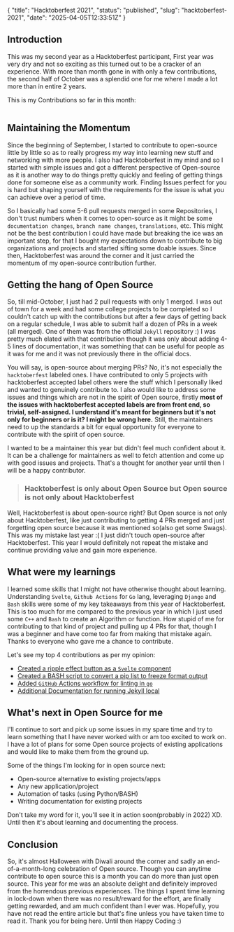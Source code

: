 {
  "title": "Hacktoberfest 2021",
  "status": "published",
  "slug": "hacktoberfest-2021",
  "date": "2025-04-05T12:33:51Z"
}

<h2>Introduction</h2>
<p>This was my second year as a Hacktoberfest participant, First year was very dry and not so exciting as this turned out to be a cracker of an experience. With more than month gone in with only a few contributions, the second half of October was a splendid one for me where I made a lot more than in entire 2 years.</p>
<p>This is my Contributions so far in this month:</p>
<p><img src="https://pbs.twimg.com/media/FCXfmqEVIAMmwug?format=jpg&amp;name=large" alt=""></p>
<h2>Maintaining the Momentum</h2>
<p>Since the beginning of September, I started to contribute to open-source little by little so as to really progress my way into learning new stuff and networking with more people. I also had Hacktoberfest in my mind and so I started with simple issues and got a different perspective of Open-source as it is another way to do things pretty quickly and feeling of getting things done for someone else as a community work. Finding Issues perfect for you is hard but shaping yourself with the requirements for the issue is what you can achieve over a period of time.</p>
<p>So I basically had some 5-6 pull requests merged in some Repositories, I don't trust numbers when it comes to open-source as it might be some <code>documentation changes</code>, <code>branch name changes</code>, <code>translations</code>, etc. This might not be the best contribution I could have made but breaking the ice was an important step, for that I bought my expectations down to contribute to big organizations and projects and started sifting some doable issues. Since then, Hacktoberfest was around the corner and it just carried the momentum of my open-source contribution further.</p>
<h2>Getting the hang of Open Source</h2>
<p>So, till mid-October, I just had 2 pull requests with only 1 merged. I was out of town for a week and had some college projects to be completed so I couldn't catch up with the contributions but after a few days of getting back on a regular schedule, I was able to submit half a dozen of PRs in a week (all merged). One of them was from the official <code>Jekyll</code> repository :) I was pretty much elated with that contribution though it was only about adding 4-5 lines of documentation, it was something that can be useful for people as it was for me and it was not previously there in the official docs.</p>
<p>You will say, is open-source about merging PRs? No, it's not especially the <code>hacktoberfest</code> labeled ones. I have contributed to only 5 projects with hacktoberfest accepted label others were the stuff which I personally liked and wanted to genuinely contribute to. I also would like to address some issues and things which are not in the spirit of Open source, firstly <strong>most of the issues with hacktoberfest accepted labels are from front end, so trivial, self-assigned. I understand it's meant for beginners but it's not only for beginners or is it? I might be wrong here.</strong> Still, the maintainers need to up the standards a bit for equal opportunity for everyone to contribute with the spirit of open source.</p>
<p>I wanted to be a maintainer this year but didn't feel much confident about it. It can be a challenge for maintainers as well to fetch attention and come up with good issues and projects. That's a thought for another year until then I will be a happy contributor.</p>
<blockquote>
<h3>Hacktoberfest is only about Open Source but Open source is not only about Hacktoberfest</h3>
</blockquote>
<p>Well, Hacktoberfest is about open-source right? But Open source is not only about Hacktoberfest, like just contributing to getting 4 PRs merged and just forgetting open source because it was mentioned so(also get some Swags). This was my mistake last year :( I just didn't touch open-source after Hacktoberfest. This year I would definitely not repeat the mistake and continue providing value and gain more experience.</p>
<h2>What were my learnings</h2>
<p>I learned some skills that I might not have otherwise thought about learning. Understanding <code>Svelte</code>, <code>Github Actions</code> for <code>Go</code> lang, leveraging <code>Django</code> and <code>Bash</code> skills were some of my key takeaways from this year of Hacktoberfest. This is too much for me compared to the previous year in which I just used some <code>C++</code> and <code>Bash</code> to create an Algorithm or function. How stupid of me for contributing to that kind of project and pulling up 4 PRs for that, though I was a beginner and have come too far from making that mistake again. Thanks to everyone who gave me a chance to contribute.</p>
<p>Let's see my top 4 contributions as per my opinion:</p>
<ul>
<li><a href="https://github.com/Ananto30/golpo-svelte/pull/14">Created a ripple effect button as a <code>Svelte</code> component</a></li>
<li><a href="https://github.com/soumya997/Listreqs/pull/2">Created a BASH script to convert a pip list to freeze format output</a></li>
<li><a href="https://github.com/julien-bouquet/geo-api/pull/18">Added <code>GitHub</code> Actions workflow for linting in <code>go</code></a></li>
<li><a href="https://github.com/jekyll/jekyll/pull/8852">Additional Documentation for running Jekyll local</a></li>
</ul>
<h2>What's next in Open Source for me</h2>
<p>I'll continue to sort and pick up some issues in my spare time and try to learn something that I have never worked with or am too excited to work on. I have a lot of plans for some Open source projects of existing applications and would like to make them from the ground up.</p>
<p>Some of the things I'm looking for in open source next:</p>
<ul>
<li>Open-source alternative to existing projects/apps</li>
<li>Any new application/project</li>
<li>Automation of tasks (using Python/BASH)</li>
<li>Writing documentation for existing projects</li>
</ul>
<p>Don't take my word for it, you'll see it in action soon(probably in 2022) XD. Until then it's about learning and documenting the process.</p>
<h2>Conclusion</h2>
<p>So, it's almost Halloween with Diwali around the corner and sadly an end-of-a-month-long celebration of Open source. Though you can anytime contribute to open source this is a month you can do more than just open source. This year for me was an absolute delight and definitely improved from the horrendous previous experiences. The things I spent time learning in lock-down when there was no result/reward for the effort, are finally getting rewarded, and am much confident than I ever was. Hopefully, you have not read the entire article but that's fine unless you have taken time to read it. Thank you for being here. Until then Happy Coding :)</p>
